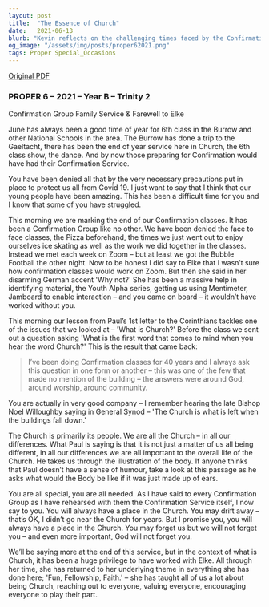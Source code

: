 ```yaml
---
layout: post
title:  "The Essence of Church"
date:   2021-06-13
blurb: "Kevin reflects on the challenging times faced by the Confirmation Group due to Covid-19 and the innovative ways they adapted, including virtual classes. He emphasizes that the Church is not just a building but a community of people, each with their own importance. The sermon also serves as a farewell to Elke, who has been instrumental in fostering 'Fun, Fellowship, Faith' within the community."
og_image: "/assets/img/posts/proper62021.png"
tags: Proper Special_Occasions
---
```

[Original PDF](/assets/pdf/proper62021.pdf)    
### PROPER 6 – 2021 – Year B – Trinity 2
Confirmation Group Family Service & Farewell to Elke

June has always been a good time of year for 6th class in the Burrow and other National Schools in the area. The Burrow has done a trip to the Gaeltacht, there has been the end of year service here in Church, the 6th class show, the dance. And by now those preparing for Confirmation would have had their Confirmation Service.

You have been denied all that by the very necessary precautions put in place to protect us all from Covid 19. I just want to say that I think that our young people have been amazing. This has been a difficult time for you and I know that some of you have struggled.

This morning we are marking the end of our Confirmation classes. It has been a Confirmation Group like no other. We have been denied the face to face classes, the Pizza beforehand, the times we just went out to enjoy ourselves ice skating as well as the work we did together in the classes. Instead we met each week on Zoom – but at least we got the Bubble Football the other night. Now to be honest I did say to Elke that I wasn’t sure how confirmation classes would work on Zoom. But then she said in her disarming German accent 'Why not?' She has been a massive help in identifying material, the Youth Alpha series, getting us using Mentimeter, Jamboard to enable interaction – and you came on board – it wouldn’t have worked without you.

This morning our lesson from Paul’s 1st letter to the Corinthians tackles one of the issues that we looked at – 'What is Church?' Before the class we sent out a question asking 'What is the first word that comes to mind when you hear the word Church?' This is the result that came back:

> I’ve been doing Confirmation classes for 40 years and I always ask this question in one form or another – this was one of the few that made no mention of the building – the answers were around God, around worship, around community.

You are actually in very good company – I remember hearing the late Bishop Noel Willoughby saying in General Synod – 'The Church is what is left when the buildings fall down.'

The Church is primarily its people. We are all the Church – in all our differences. What Paul is saying is that it is not just a matter of us all being different, in all our differences we are all important to the overall life of the Church. He takes us through the illustration of the body. If anyone thinks that Paul doesn’t have a sense of humour, take a look at this passage as he asks what would the Body be like if it was just made up of ears.

You are all special, you are all needed. As I have said to every Confirmation Group as I have rehearsed with them the Confirmation Service itself, I now say to you. You will always have a place in the Church. You may drift away – that’s OK, I didn’t go near the Church for years. But I promise you, you will always have a place in the Church. You may forget us but we will not forget you – and even more important, God will not forget you.

We’ll be saying more at the end of this service, but in the context of what is Church, it has been a huge privilege to have worked with Elke. All through her time, she has returned to her underlying theme in everything she has done here; 'Fun, Fellowship, Faith.' – she has taught all of us a lot about being Church, reaching out to everyone, valuing everyone, encouraging everyone to play their part.
